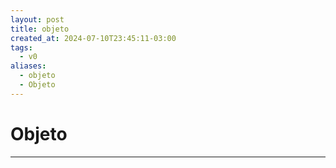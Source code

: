 ```yaml
---
layout: post
title: objeto
created_at: 2024-07-10T23:45:11-03:00
tags:
  - v0
aliases:
  - objeto
  - Objeto
---
```

# Objeto
---


